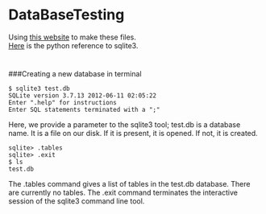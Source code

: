# DataBaseTesting

Using [this website](https://goo.gl/j1Oril) to make these files.                                                                 
[Here](https://goo.gl/QS6FHO) is the python reference to sqlite3.
                                                                                                                                
#

###Creating a new database in terminal
~~~~
$ sqlite3 test.db
SQLite version 3.7.13 2012-06-11 02:05:22
Enter ".help" for instructions
Enter SQL statements terminated with a ";"
~~~~

Here, we provide a parameter to the sqlite3 tool; test.db is a database name. It is a file on our disk. If it is present, it is opened. If not, it is created.


~~~~
sqlite> .tables
sqlite> .exit
$ ls
test.db
~~~~

The .tables command gives a list of tables in the test.db database. There are currently no tables. The .exit command terminates the interactive session of the sqlite3 command line tool.


